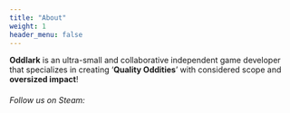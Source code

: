 ```yaml
---
title: "About"
weight: 1
header_menu: false
---
```


**Oddlark** is an ultra-small and collaborative independent game developer that specializes in creating ‘**Quality Oddities**’ with considered scope and **oversized impact**!
###### Follow us on Steam: 
##### <a href="https://store.steampowered.com/dev/oddlark"> <i class="fa-brands fa-steam"></i></a>